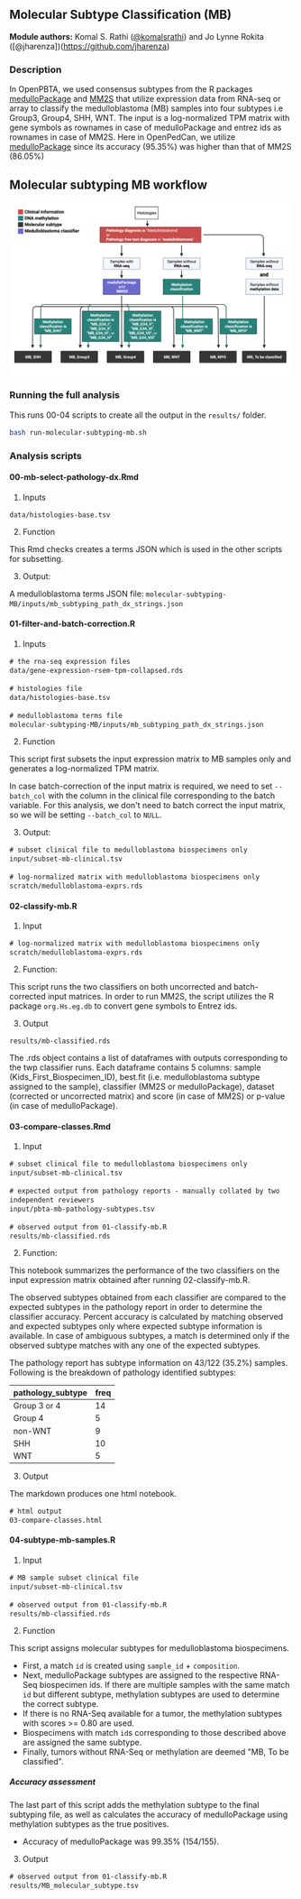 ## Molecular Subtype Classification (MB)

**Module authors:** Komal S. Rathi ([@komalsrathi](https://github.com/komalsrathi)) and Jo Lynne Rokita ([@jharenza])(https://github.com/jharenza)

### Description

In OpenPBTA, we used consensus subtypes from the R packages [medulloPackage](https://github.com/d3b-center/medullo-classifier-package) and [MM2S](https://github.com/cran/MM2S) that utilize expression data from RNA-seq or array to classify the medulloblastoma (MB) samples into four subtypes i.e Group3, Group4, SHH, WNT. 
The input is a log-normalized TPM matrix with gene symbols as rownames in case of medulloPackage and entrez ids as rownames in case of MM2S.
Here in OpenPedCan, we utilize [medulloPackage](https://github.com/d3b-center/medullo-classifier-package) since its accuracy (95.35%) was higher than that of MM2S (86.05%) 

## Molecular subtyping MB workflow

 ![MB molecular subtyping workflow](./plot/MB_subtyping.png)


### Running the full analysis

This runs 00-04 scripts to create all the output in the `results/` folder.

```sh
bash run-molecular-subtyping-mb.sh
```

### Analysis scripts

#### 00-mb-select-pathology-dx.Rmd

1. Inputs

```
data/histologies-base.tsv
```

2. Function

This Rmd checks creates a terms JSON which is used in the other scripts for subsetting.

3. Output:

A medulloblastoma terms JSON file:
`molecular-subtyping-MB/inputs/mb_subtyping_path_dx_strings.json`

#### 01-filter-and-batch-correction.R

1. Inputs

```
# the rna-seq expression files
data/gene-expression-rsem-tpm-collapsed.rds

# histologies file
data/histologies-base.tsv

# medulloblastoma terms file
molecular-subtyping-MB/inputs/mb_subtyping_path_dx_strings.json
```

2. Function

This script first subsets the input expression matrix to MB samples only and generates a log-normalized TPM matrix.

In case batch-correction of the input matrix is required, we need to set `--batch_col` with the column in the clinical file corresponding to the batch variable. 
For this analysis, we don't need to batch correct the input matrix, so we will be setting `--batch_col` to `NULL`.

3. Output:

```
# subset clinical file to medulloblastoma biospecimens only
input/subset-mb-clinical.tsv

# log-normalized matrix with medulloblastoma biospecimens only
scratch/medulloblastoma-exprs.rds
```

#### 02-classify-mb.R

1. Input

```
# log-normalized matrix with medulloblastoma biospecimens only
scratch/medulloblastoma-exprs.rds
```

2. Function:

This script runs the two classifiers on both uncorrected and batch-corrected input matrices. 
In order to run MM2S, the script utilizes the R package `org.Hs.eg.db`  to convert gene symbols to Entrez ids.

3. Output

```
results/mb-classified.rds
```

The .rds object contains a list of dataframes with outputs corresponding to the twp classifier runs. 
Each dataframe contains 5 columns: sample (Kids_First_Biospecimen_ID), best.fit (i.e. medulloblastoma subtype assigned to the sample), classifier (MM2S or medulloPackage), dataset (corrected or uncorrected matrix) and score (in case of MM2S) or p-value (in case of medulloPackage).  

#### 03-compare-classes.Rmd

1. Input

```
# subset clinical file to medulloblastoma biospecimens only
input/subset-mb-clinical.tsv

# expected output from pathology reports - manually collated by two independent reviewers
input/pbta-mb-pathology-subtypes.tsv

# observed output from 01-classify-mb.R
results/mb-classified.rds
```

2. Function:

This notebook summarizes the performance of the two classifiers on the input expression matrix obtained after running 02-classify-mb.R.

The observed subtypes obtained from each classifier are compared to the expected subtypes in the pathology report in order to determine the classifier accuracy. 
Percent accuracy is calculated by matching observed and expected subtypes only where expected subtype information is available. In case of ambiguous subtypes, a match is determined only if the observed subtype matches with any one of the expected subtypes.

The pathology report has subtype information on 43/122 (35.2%) samples. 
Following is the breakdown of pathology identified subtypes:

| pathology_subtype | freq |
|-------------------|------|
| Group 3 or 4      | 14   |
| Group 4           | 5    |
| non-WNT           | 9    |
| SHH               | 10   |
| WNT               | 5    |

3. Output

The markdown produces one html notebook.

```
# html output
03-compare-classes.html
```

#### 04-subtype-mb-samples.R

1. Input

```
# MB sample subset clinical file
input/subset-mb-clinical.tsv

# observed output from 01-classify-mb.R
results/mb-classified.rds
```

2. Function

This script assigns molecular subtypes for medulloblastoma biospecimens.
- First, a match `id` is created using `sample_id` + `composition`.
- Next, medulloPackage subtypes are assigned to the respective RNA-Seq biospecimen ids.
If there are multiple samples with the same match `id` but different subtype, methylation subtypes are used to determine the correct subtype.
- If there is no RNA-Seq available for a tumor, the methylation subtypes with scores >= 0.80 are used.
- Biospecimens with match `id`s corresponding to those described above are assigned the same subtype.
- Finally, tumors without RNA-Seq or methylation are deemed "MB, To be classified".

##### Accuracy assessment
The last part of this script adds the methylation subtype to the final subtyping file, as well as calculates the accuracy of medulloPackage using methylation subtypes as the true positives.
- Accuracy of medulloPackage was 99.35% (154/155).

3. Output

```
# observed output from 01-classify-mb.R
results/MB_molecular_subtype.tsv
```
